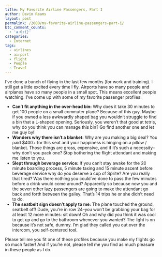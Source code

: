 ```yaml
---
title: My Favorite Airline Passengers, Part I
author: Devin Reams
layout: post
permalink: /2008/my-favorite-airline-passengers-part-i/
btc_comment_counts:
  - 'a:0:{}'
categories:
  - Internet
tags:
  - airlines
  - airport
  - flight
  - People
  - Travel
---
```

I&#8217;ve done a bunch of flying in the last few months (for work and training). I still get a little excited every time I fly. Airports have so many people and airplanes have so many people in a small spot. This means excellent people watching. I&#8217;ve come up with some of my favorite passenger profiles:

*   **Can&#8217;t fit anything in the over-head bin:** Why does it take 30 minutes to get 100 people on a small commuter plane? Because of this guy. Maybe if you owned a less awkwardly shaped bag you wouldn&#8217;t struggle to find a bin that a L-shaped opening. Seriously, you weren&#8217;t that good at tetris, why do you think you can manage this bin? Go find another one and let me guy by!
*   **Wonders why there isn&#8217;t a blanket:** Why are you making a big deal? You paid $400+ for this seat and your happiness is hinging on a pillow / blanket. Those things are gross, expensive, and if it&#8217;s such a necessity&#8211;why don&#8217;t you pack one? Stop bothering the flight attendant and making me listen to you.
*   **Slept through beverage service:** If you can&#8217;t stay awake for the 20 minute boarding process, 5 minute taxing and 15 minute ascent before beverage service why do you deserve a cup of Sprite? Are you really that tired? Was there nothing you could&#8217;ve done to pass the few minutes before a drink would come around? Apparently so because now you and the seven other lazy passengers are going to make the attendant go back and forth between the galley. That&#8217;s 14 trips he or she didn&#8217;t need to do.
*   **The seatbelt sign doesn&#8217;t apply to me:** The plane touched the ground, seatbelt off! Dude, you&#8217;re in row 24&#8211;you won&#8217;t be grabbing your bag for at least 12 more minutes: sit down! Oh and why did you think it was cool to get up and go to the bathroom whenever you wanted? The light is on because it&#8217;s not safe, dummy. I&#8217;m glad they called you out over the intercom, you self-centered tool.

Please tell me you fit one of these profiles because you make my flights go so much faster! And if you&#8217;re not, please tell me you find as much pleasure in these people as I do.